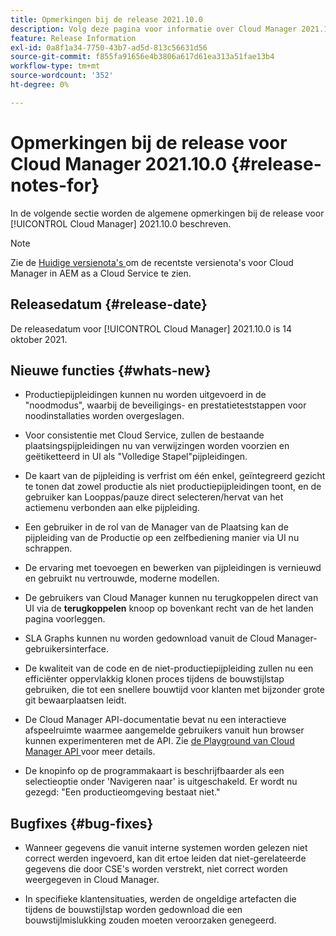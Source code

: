 ```yaml
---
title: Opmerkingen bij de release 2021.10.0
description: Volg deze pagina voor informatie over Cloud Manager 2021.10.0
feature: Release Information
exl-id: 0a8f1a34-7750-43b7-ad5d-813c56631d56
source-git-commit: f855fa91656e4b3806a617d61ea313a51fae13b4
workflow-type: tm+mt
source-wordcount: '352'
ht-degree: 0%

---
```


# Opmerkingen bij de release voor Cloud Manager 2021.10.0 {#release-notes-for}

In de volgende sectie worden de algemene opmerkingen bij de release voor [!UICONTROL Cloud Manager] 2021.10.0 beschreven.

>[!NOTE]
>Zie de [ Huidige versienota&#39;s ](https://experienceleague.adobe.com/docs/experience-manager-cloud-service/onboarding/getting-access/release-notes-cloud-manager/release-notes-cm-current.html?lang=en#getting-access) om de recentste versienota&#39;s voor Cloud Manager in AEM as a Cloud Service te zien.

## Releasedatum {#release-date}

De releasedatum voor [!UICONTROL Cloud Manager] 2021.10.0 is 14 oktober 2021.

## Nieuwe functies {#whats-new}

* Productiepijpleidingen kunnen nu worden uitgevoerd in de &quot;noodmodus&quot;, waarbij de beveiligings- en prestatieteststappen voor noodinstallaties worden overgeslagen.

* Voor consistentie met Cloud Service, zullen de bestaande plaatsingspijpleidingen nu van verwijzingen worden voorzien en geëtiketteerd in UI als &quot;Volledige Stapel&quot;pijpleidingen.

* De kaart van de pijpleiding is verfrist om één enkel, geïntegreerd gezicht te tonen dat zowel productie als niet productiepijpleidingen toont, en de gebruiker kan Looppas/pauze direct selecteren/hervat van het actiemenu verbonden aan elke pijpleiding.

* Een gebruiker in de rol van de Manager van de Plaatsing kan de pijpleiding van de Productie op een zelfbediening manier via UI nu schrappen.

* De ervaring met toevoegen en bewerken van pijpleidingen is vernieuwd en gebruikt nu vertrouwde, moderne modellen.

* De gebruikers van Cloud Manager kunnen nu terugkoppelen direct van UI via de **terugkoppelen** knoop op bovenkant recht van de het landen pagina voorleggen.

* SLA Graphs kunnen nu worden gedownload vanuit de Cloud Manager-gebruikersinterface.

* De kwaliteit van de code en de niet-productiepijpleiding zullen nu een efficiënter oppervlakkig klonen proces tijdens de bouwstijlstap gebruiken, die tot een snellere bouwtijd voor klanten met bijzonder grote git bewaarplaatsen leidt.

* De Cloud Manager API-documentatie bevat nu een interactieve afspeelruimte waarmee aangemelde gebruikers vanuit hun browser kunnen experimenteren met de API. Zie [ de Playground van Cloud Manager API ](https://www.adobe.io/experience-cloud/cloud-manager/reference/playground/) voor meer details.

* De knopinfo op de programmakaart is beschrijfbaarder als een selectieoptie onder &#39;Navigeren naar&#39; is uitgeschakeld. Er wordt nu gezegd: &quot;Een productieomgeving bestaat niet.&quot;


## Bugfixes {#bug-fixes}

* Wanneer gegevens die vanuit interne systemen worden gelezen niet correct werden ingevoerd, kan dit ertoe leiden dat niet-gerelateerde gegevens die door CSE&#39;s worden verstrekt, niet correct worden weergegeven in Cloud Manager.

* In specifieke klantensituaties, werden de ongeldige artefacten die tijdens de bouwstijlstap worden gedownload die een bouwstijlmislukking zouden moeten veroorzaken genegeerd.
